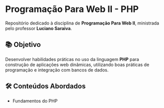 # Programação Para Web II - PHP

Repositório dedicado à disciplina de **Programação Para Web II**, ministrada pelo professor **Luciano Saraiva**.

## 📚 Objetivo

Desenvolver habilidades práticas no uso da linguagem **PHP** para construção de aplicações web dinâmicas, utilizando boas práticas de programação e integração com bancos de dados.

## 🛠️ Conteúdos Abordados

- Fundamentos do PHP




